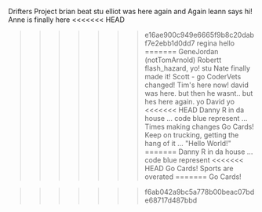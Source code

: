 Drifters Project
brian beat stu
elliot was here again and Again
leann says hi!
Anne is finally here
<<<<<<< HEAD
>>>>>>> e16ae900c949e6665f9b8c20dabf7e2ebb1d0dd7
regina hello
=======
GeneJordan (notTomArnold)
Robertt flash_hazard, yo!
stu
Nate finally made it!
Scott - go CoderVets
changed!
Tim's here now!
david was here. but then he wasnt.. but hes here again. 
yo
David
yo
<<<<<<< HEAD
Danny R in da house ... code blue represent ... Times making changes
Go Cards!
Keep on trucking, getting the hang of it ... "Hello World!"
=======
Danny R in da house ... code blue represent
<<<<<<< HEAD
Go Cards! 
Sports are overated 
=======
Go Cards!

>>>>>>> f6ab042a9bc5a778b00beac07bde68717d487bbd
